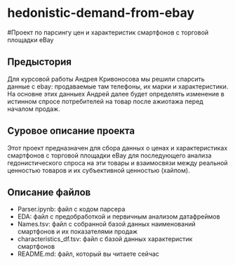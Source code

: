 # hedonistic-demand-from-ebay
#Проект по парсингу цен и характеристик смартфонов с торговой площадки eBay

## Предыстория
Для курсовой работы Андрея Кривоносова мы решили спарсить данные с ebay: продаваемые там телефоны, их марки и характеристики. На основне этих данныех Андрей далее будет определять изменение в истинном спросе потребителей на товар после ажиотажа перед началом продаж.

## Суровое описание проекта

Этот проект предназначен для сбора данных о ценах и характеристиках смартфонов с торговой площадки eBay для последующего анализа гедонистического спроса на эти товары и взаимосвязи между реальной ценностью товаров и их субъективной ценностью (хайпом).

## Описание файлов
* Parser.ipynb: файл с кодом парсера
* EDA: файл с предобработкой и первичным анализом датафреймов
* Names.tsv: файл с собранной базой данных наименований смартфонов и их показателями продаж
* characteristics_df.tsv: файл с базой данных характеристик смартфонов
* README.md: файл, который вы читаете сейчас
